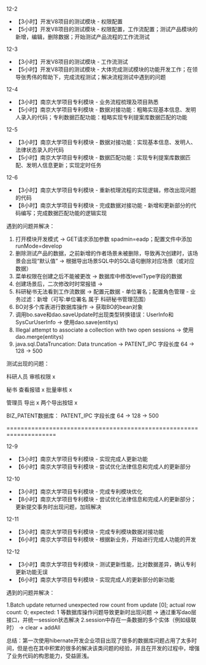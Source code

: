 12-2

- 【3小时】开发V8项目的测试模块 - 权限配置
- 【5小时】开发V8项目的测试模块 - 权限配置，工作流配置；测试产品模块的新增，编辑，删除数据；开始测试产品流程的工作流测试

12-3

- 【3小时】开发V8项目的测试模块 - 工作流测试
- 【5小时】开发V8项目的测试模块 - 大体完成测试模块的功能开发工作；在领导张秀伟的帮助下，完成流程测试；解决流程测试中遇到的问题

12-4

- 【3小时】南京大学项目专利模块 - 业务流程梳理及项目熟悉
- 【5小时】南京大学项目专利模块 - 数据对接功能：粗略实现基本信息、发明人录入的代码；专利数据匹配功能：粗略实现专利提案库数据匹配的功能

12-5

- 【3小时】南京大学项目专利模块 - 数据对接功能：实现基本信息、发明人、法律状态录入的代码
- 【5小时】南京大学项目专利模块 - 数据匹配功能：实现专利提案库数据匹配、发明人信息更新；实现定时任务

12-6

- 【3小时】南京大学项目专利模块 - 重新梳理流程的实现逻辑，修改出现问题的代码
- 【8小时】南京大学项目专利模块 - 完成数据对接功能 - 新增和更新部分的代码编写；完成数据匹配功能的逻辑实现

遇到的问题并解决：

1. 打开模块开发模式 -> GET请求添加参数 spadmin=eadp；配置文件中添加 runMode=develop
2. 删除测试产品的数据，之前新增的作者场景未被删除，导致再次创建时，该场景会出现“默认值” -> 根据导出场景SQL中的SQL语句删除对应场景（或对应数据）
3. 菜单权限在创建之后不能被更改 -> 数据库中修改levelType字段的数据
4. 创建场景后，二次修改时时常报错 -> 
5. 科研秘书无法看到工作流数据 -> 配置元数据 - 单位署名；配置角色管理 - 业务过滤：新增（可写:单位署名  属于  科研秘书管理范围）
6. BO对多个库表进行数据库操作 -> 获取BO的bean对象
7. 调用bo.save和dao.saveUpdate时出现类型转换错误：UserInfo和SysCurUserInfo -> 使用dao.save(entitys)
8. Illegal attempt to associate a collection with two open sessions -> 使用dao.merge(entitys)
9. java.sql.DataTruncation: Data truncation -> PATENT_IPC 字段长度 64 -> 128 -> 500

测试出现的问题：

科研人员 
    审核权限 x

秘书 
    查看报错 x
    批量审核 x

管理员 
    导出 x
    两个导出按钮 x


BIZ_PATENT数据库：
PATENT_IPC 字段长度 64 -> 128 -> 500

====================================================================

12-9

- 【3小时】南京大学项目专利模块 - 实现完成人更新功能
- 【6小时】南京大学项目专利模块 - 尝试优化法律信息和完成人的更新部分

12-10

- 【3小时】南京大学项目专利模块 - 完成专利模块优化
- 【8小时】南京大学项目专利模块 - 尝试优化法律信息和完成人的更新部分；更新提交事务时出现问题，加班解决

12-11

- 【3小时】南京大学项目专利模块 - 完成专利模块数据对接功能
- 【6小时】南京大学项目专利模块 - 根据新业务，开始进行完成人功能的开发

12-12

- 【3小时】南京大学项目专利模块 - 测试更新性能，比对数据差异，确认专利更新功能无误
- 【6小时】南京大学项目专利模块 - 实现完成人的更新部分的新功能

遇到的问题并解决：

1.Batch update returned unexpected row count from update [0]; actual row count: 0; expected: 1 等数据库操作问题导致更新时出现问题 -> 通过重写dao层接口，并统一session状态解决
2.session中存在一条数据的多个实体（例如级联时） -> clear + addAll

总结：第一次使用hibernate开发企业项目出现了很多的数据库问题占用了太多时间，但是也在其中积累的很多的解决该类问题的经验，并且在开发的过程中，增强了业务代码的构思能力，受益匪浅。